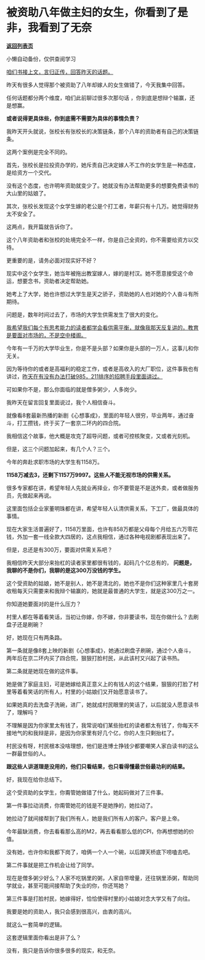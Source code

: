# 被资助八年做主妇的女生，你看到了是非，我看到了无奈

[**返回列表页**](/gzh/记忆承载3)

小懒自动备份，仅供查阅学习

[咱们书接上文，言归正传，回答昨天的话题。  
](http://mp.weixin.qq.com/s?__biz=MzU0MjYwNDU2Mw==&mid=2247510086&idx=1&sn=49b30b6a5fec82bb531401851739ea5b&chksm=fb1ac43acc6d4d2c7b7afd062ece5331d9d896c20fd7fafd67ea02a25fc0e03dee8a552d0812&scene=21#wechat_redirect)

昨天有很多人觉得那个被资助了八年却嫁人的女生做错了，今天我集中回答。

任何话题都分两个维度，咱们此前聊过很多次那句话 ，你到底是想辩个输赢，还是想赢。  

 **或者说得更具体些，你到底需不需要为具体的事情负责？**

我昨天开头就说，张校长有张校长的决策链条，那个八年的资助者有自己的决策链条。

这两个案例是完全不同的。

首先，张校长是拉投资办学的，她斥责自己决定嫁人不工作的女学生是一种态度，是给资方一个交代。

没有这个态度，也许明年资助就变少了。她就没有办法帮助更多的想要免费读书的大山里的姑娘了。

其次，张校长发现这个女学生嫁的老公是个打工者，年薪只有十几万。她觉得财务太不安全了。

这两点，我开篇就告诉你了。

这个八年资助者和张校的处境完全不一样，你是自己全资的，你不需要给资方以交待。  

更重要的是，请务必面对现实好不好？  

现实中这个女学生，她当年被拖出教室嫁人，嫁的是村汉。她不愿意接受这个命运，想要念书，资助者决定帮助她。  

她考上了大学，她也许想过大学生是天之骄子，资助她的人也对她的个人奋斗有所期待。

问题是，数年时间过去了，市场的大学生供需发生了很大的变化。  

[我希望我们每个有思考能力的读者都学会看供需平衡，就像我那天反复讲的，教育是要面对市场的，不是空中楼阁。  
](http://mp.weixin.qq.com/s?__biz=Mzg4MTg2MzU3Mg==&mid=2247483867&idx=1&sn=52db7208d5cd9c028b63e36b52c62f95&chksm=cf5e3f20f829b63602493492c732aa24c4f8c4f9c202cbb84ddcaa7f02876a0e996925ab835d&scene=21#wechat_redirect)

今年有一千万的大学毕业生，你是不是头部？如果你是头部的一万人，这事儿和你无关。

因为等待你的或者是高福利的稳定工作，或者是高收入的大厂职位，这件事我也有讲过，[昨天在有没有办法打破985，211排序的招聘手段里面讲过。](http://mp.weixin.qq.com/s?__biz=MzU3NDc5Nzc0NQ==&mid=2247523173&idx=1&sn=48c0ecce90340e9161075a41f1569b13&chksm=fd2e39bbca59b0adaabd9075ace5abc6897435722815fa4c003ce549ca6c35f6b4c88c34f75b&scene=21#wechat_redirect)

可如果你不是，那么你面临的就是僧多粥少，人多岗少。  

我昨天在留言回复里面说过，我个人相信奋斗。  

就像看8套最新热播的新剧《心想事成》，里面的年轻人很穷，毕业两年，通过奋斗，打工攒钱，终于买了一套京二环内的四合院。

我相信这个故事，他大概是攻克了超导问题，或者可控核聚变，又或者光刻机。  

但是，这三个问题加起来，有几个人？三个。  

今年的奔赴求职市场的大学生有1158万。

 **1158万减去3，还剩下1157万9997。这些人不能无视市场的供需关系。**

很多专家都在讲，希望年轻人先就业再择业，你不要管是不是送外卖，或者做服务员，先做起来再说。  

这里面包括企业家董明珠都在讲，希望年轻人认清供需关系，下工厂，做最具体的事情。  

现在大家生活普遍好了，1158万里面，也许有858万都是父母每个月给五六万零花钱，外加一套一线全款大四居的，这点我相信，通过各种电视剧都表现出来了。  

但是，总还是有300万，要面对供需关系吧？

我相信昨天大部分来抬杠的读者家里都很有钱的，起码几个亿总有的， **问题是，我聊的不是你们，我聊的是这300万没钱的学生。**

这个受资助的姑娘，她不是别人，她不是清北的，她也不是你们这种家里几十套房收租每天只需要来和我辩个输赢的，她就是最普通的大学生，就是这300万之一。

你知道她要面对的是什么压力？

村里人都在等着看笑话，当初让你嫁，你不嫁，你非要读书，现在你做什么？去刷盘子还是刷碗？  

好，她现在只有两条路。  

第一条就是像8套上映的新剧《心想事成》，她通过刷盘子刷碗，通过个人奋斗，两年后在京二环内买了四合院，狠狠打脸村民，从此该村又兴起了读书热。  

第二条就是她现在做的这件事。  

她是做了家庭主妇，可是她嫁给真正意义上的有钱人的这个结果，狠狠的打脸了村里等着看笑话的所有人，村里的小姑娘们又开始愿意读书了。  

如果她真的去洗盘子洗碗，进厂，她就成村民眼里的笑话了，以后就没人愿意读书了，理解吗？

不理解是因为你家里太有钱了，我常说咱们某些抬杠的读者都太有钱了，你每天不接地气的和我辩是非，是因为你家里有好几个亿，你的人生只剩抬杠了。

村民没有呀，村民根本没啥理想，他们是连博士挣钱少都要嘲笑人家白读书的这么一群最世俗的人。

 **跟这些人讲道理是没用的，他们只看结果，也只看得懂最世俗最功利的结果。**

好，我现在给你总结下。  

这个受资助的女学生，你甭管她做错了什么，她起码做对了三件事。

第一件事拉动消费，你甭管她花的钱是不是她挣的，她拉动了。

她拉动了就间接帮到了我们所有人，她是我们所有人的客户。客户是上帝。

今年最缺消费，你去看看那么高的M2，再去看看那么低的CPI，你再想想她的价值。  

没有她，也许你和我都下岗了，咱俩一个人一个碗，以后蹲天桥底下唠嗑去吧。

第二件事就是把工作机会让给了同学。

现在是僧多粥少好么？人家不吃锅里的粥，人家自带增量，还往锅里添粥，帮助同学就业，甚至可能间接帮助了失业的你，你还骂她？  

第三件事是打脸村民，她嫁得好，恰恰使得村里的小姑娘对念大学又有了向往。  

我要是她的资助人，我只会感到很高兴，由衷的高兴。

就这么一套简单的逻辑。  

这套逻辑里面你看出是非了么？  

没有，我只是告诉你很多很多的现实，和无奈。

